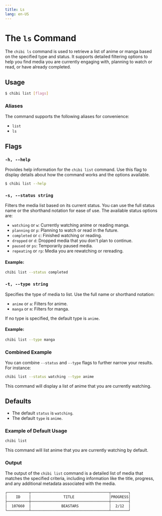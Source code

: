 ```yaml
---
title: Ls
lang: en-US
---
```

# The `ls` Command

The `chibi ls` command is used to retrieve a list of anime or manga based on the specified type and status. It supports detailed filtering options to help you find media you are currently engaging with, planning to watch or read, or have already completed.

## Usage

```bash
$ chibi list [flags]
```

### Aliases

The command supports the following aliases for convenience:

- `list`
- `ls`

## Flags

### `-h, --help`

Provides help information for the `chibi list` command. Use this flag to display details about how the command works and the options available.

```bash
$ chibi list --help
```

### `-s, --status string`

Filters the media list based on its current status. You can use the full status name or the shorthand notation for ease of use. The available status options are:

- `watching` or `w`: Currently watching anime or reading manga.
- `planning` or `p`: Planning to watch or read in the future.
- `completed` or `c`: Finished watching or reading.
- `dropped` or `d`: Dropped media that you don't plan to continue.
- `paused` or `ps`: Temporarily paused media.
- `repeating` or `rp`: Media you are rewatching or rereading.

#### Example:

```bash
chibi list --status completed
```

### `-t, --type string`

Specifies the type of media to list. Use the full name or shorthand notation:

- `anime` or `a`: Filters for anime.
- `manga` or `m`: Filters for manga.

If no type is specified, the default type is `anime`.

#### Example:

```bash
chibi list --type manga
```

### Combined Example

You can combine `--status` and `--type` flags to further narrow your results. For instance:

```bash
chibi list --status watching --type anime
```

This command will display a list of anime that you are currently watching.

## Defaults

- The default `status` is `watching`.
- The default `type` is `anime`.

### Example of Default Usage

```bash
chibi list
```

This command will list anime that you are currently watching by default.

### Output

The output of the `chibi list` command is a detailed list of media that matches the specified criteria, including information like the title, progress, and any additional metadata associated with the media.

```bash
┌──────────┬────────────────────────────────────┬────────┐
│    ID    │               TITLE                │PROGRESS│
├──────────┼────────────────────────────────────┼────────┤
│  107660  │              BEASTARS              │  2/12  │
└──────────┴────────────────────────────────────┴────────┘
```
